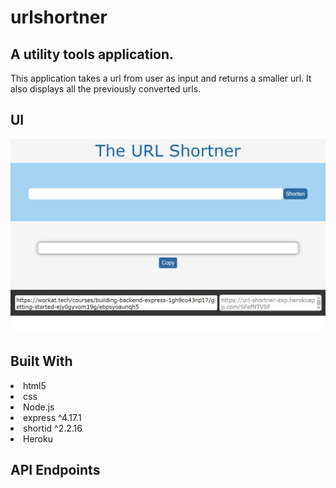 # urlshortner
## A utility tools application.
This application takes a url from user as input and returns a smaller url. It also displays all the previously converted urls.

## UI
<img src="/images/us-ss1.jpg" />

## Built With
<li>html5</li>
<li>css</li>
<li>Node.js</li>
<li>express ^4.17.1</li>
<li>shortid ^2.2.16</li>
<li>Heroku</li>

## API Endpoints
